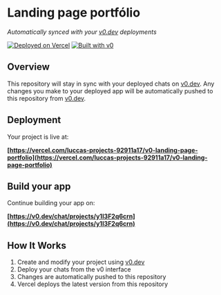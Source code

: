 # Landing page portfólio

*Automatically synced with your [v0.dev](https://v0.dev) deployments*

[![Deployed on Vercel](https://img.shields.io/badge/Deployed%20on-Vercel-black?style=for-the-badge&logo=vercel)](https://vercel.com/luccas-projects-92911a17/v0-landing-page-portfolio)
[![Built with v0](https://img.shields.io/badge/Built%20with-v0.dev-black?style=for-the-badge)](https://v0.dev/chat/projects/y1I3F2q6crn)

## Overview

This repository will stay in sync with your deployed chats on [v0.dev](https://v0.dev).
Any changes you make to your deployed app will be automatically pushed to this repository from [v0.dev](https://v0.dev).

## Deployment

Your project is live at:

**[https://vercel.com/luccas-projects-92911a17/v0-landing-page-portfolio](https://vercel.com/luccas-projects-92911a17/v0-landing-page-portfolio)**

## Build your app

Continue building your app on:

**[https://v0.dev/chat/projects/y1I3F2q6crn](https://v0.dev/chat/projects/y1I3F2q6crn)**

## How It Works

1. Create and modify your project using [v0.dev](https://v0.dev)
2. Deploy your chats from the v0 interface
3. Changes are automatically pushed to this repository
4. Vercel deploys the latest version from this repository
